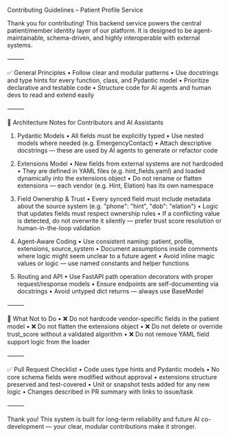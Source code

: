 Contributing Guidelines – Patient Profile Service

Thank you for contributing! This backend service powers the central patient/member identity layer of our platform. It is designed to be agent-maintainable, schema-driven, and highly interoperable with external systems.

⸻

✅ General Principles
	•	Follow clear and modular patterns
	•	Use docstrings and type hints for every function, class, and Pydantic model
	•	Prioritize declarative and testable code
	•	Structure code for AI agents and human devs to read and extend easily

⸻

🧱 Architecture Notes for Contributors and AI Assistants

1. Pydantic Models
	•	All fields must be explicitly typed
	•	Use nested models where needed (e.g. EmergencyContact)
	•	Attach descriptive docstrings — these are used by AI agents to generate or refactor code

2. Extensions Model
	•	New fields from external systems are not hardcoded
	•	They are defined in YAML files (e.g. hint_fields.yaml) and loaded dynamically into the extensions object
	•	Do not rename or flatten extensions — each vendor (e.g. Hint, Elation) has its own namespace

3. Field Ownership & Trust
	•	Every synced field must include metadata about the source system (e.g. "phone": "hint", "dob": "elation")
	•	Logic that updates fields must respect ownership rules
	•	If a conflicting value is detected, do not overwrite it silently — prefer trust score resolution or human-in-the-loop validation

4. Agent-Aware Coding
	•	Use consistent naming: patient, profile, extensions, source_system
	•	Document assumptions inside comments where logic might seem unclear to a future agent
	•	Avoid inline magic values or logic — use named constants and helper functions

5. Routing and API
	•	Use FastAPI path operation decorators with proper request/response models
	•	Ensure endpoints are self-documenting via docstrings
	•	Avoid untyped dict returns — always use BaseModel

⸻

🚨 What Not to Do
	•	❌ Do not hardcode vendor-specific fields in the patient model
	•	❌ Do not flatten the extensions object
	•	❌ Do not delete or override trust_score without a validated algorithm
	•	❌ Do not remove YAML field support logic from the loader

⸻

✅ Pull Request Checklist
	•	Code uses type hints and Pydantic models
	•	No core schema fields were modified without approval
	•	extensions structure preserved and test-covered
	•	Unit or snapshot tests added for any new logic
	•	Changes described in PR summary with links to issue/task

⸻

Thank you! This system is built for long-term reliability and future AI co-development — your clear, modular contributions make it stronger.